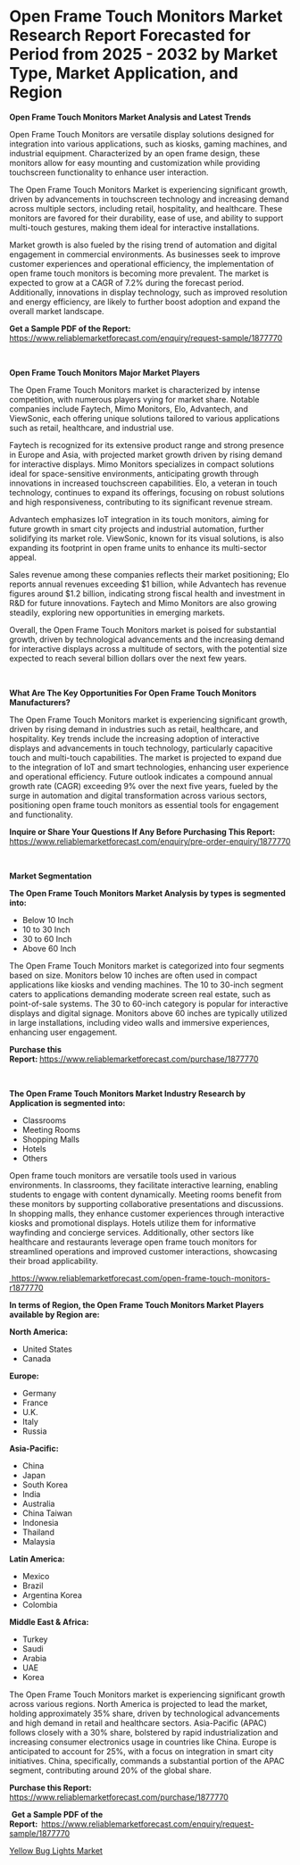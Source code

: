 <p><h1>Open Frame Touch Monitors Market Research Report Forecasted for Period from 2025 -  2032 by Market Type, Market Application, and Region</h1></p><p><strong>Open Frame Touch Monitors Market Analysis and Latest Trends</strong></p>
<p><p>Open Frame Touch Monitors are versatile display solutions designed for integration into various applications, such as kiosks, gaming machines, and industrial equipment. Characterized by an open frame design, these monitors allow for easy mounting and customization while providing touchscreen functionality to enhance user interaction.</p><p>The Open Frame Touch Monitors Market is experiencing significant growth, driven by advancements in touchscreen technology and increasing demand across multiple sectors, including retail, hospitality, and healthcare. These monitors are favored for their durability, ease of use, and ability to support multi-touch gestures, making them ideal for interactive installations.</p><p>Market growth is also fueled by the rising trend of automation and digital engagement in commercial environments. As businesses seek to improve customer experiences and operational efficiency, the implementation of open frame touch monitors is becoming more prevalent. The market is expected to grow at a CAGR of 7.2% during the forecast period. Additionally, innovations in display technology, such as improved resolution and energy efficiency, are likely to further boost adoption and expand the overall market landscape.</p></p>
<p><strong>Get a Sample PDF of the Report:&nbsp;</strong> <a href="https://www.reliablemarketforecast.com/enquiry/request-sample/1877770?utm_campaign=1893&utm_medium=2&utm_source=Github&utm_content=ia&utm_term=09022025&utm_id=open-frame-touch-monitors">https://www.reliablemarketforecast.com/enquiry/request-sample/1877770</a></p>
<p>&nbsp;</p>
<p><strong>Open Frame Touch Monitors Major Market Players</strong></p>
<p><p>The Open Frame Touch Monitors market is characterized by intense competition, with numerous players vying for market share. Notable companies include Faytech, Mimo Monitors, Elo, Advantech, and ViewSonic, each offering unique solutions tailored to various applications such as retail, healthcare, and industrial use.</p><p>Faytech is recognized for its extensive product range and strong presence in Europe and Asia, with projected market growth driven by rising demand for interactive displays. Mimo Monitors specializes in compact solutions ideal for space-sensitive environments, anticipating growth through innovations in increased touchscreen capabilities. Elo, a veteran in touch technology, continues to expand its offerings, focusing on robust solutions and high responsiveness, contributing to its significant revenue stream.</p><p>Advantech emphasizes IoT integration in its touch monitors, aiming for future growth in smart city projects and industrial automation, further solidifying its market role. ViewSonic, known for its visual solutions, is also expanding its footprint in open frame units to enhance its multi-sector appeal.</p><p>Sales revenue among these companies reflects their market positioning; Elo reports annual revenues exceeding $1 billion, while Advantech has revenue figures around $1.2 billion, indicating strong fiscal health and investment in R&D for future innovations. Faytech and Mimo Monitors are also growing steadily, exploring new opportunities in emerging markets.</p><p>Overall, the Open Frame Touch Monitors market is poised for substantial growth, driven by technological advancements and the increasing demand for interactive displays across a multitude of sectors, with the potential size expected to reach several billion dollars over the next few years.</p></p>
<p>&nbsp;</p>
<p><strong>What Are The Key Opportunities For Open Frame Touch Monitors Manufacturers?</strong></p>
<p><p>The Open Frame Touch Monitors market is experiencing significant growth, driven by rising demand in industries such as retail, healthcare, and hospitality. Key trends include the increasing adoption of interactive displays and advancements in touch technology, particularly capacitive touch and multi-touch capabilities. The market is projected to expand due to the integration of IoT and smart technologies, enhancing user experience and operational efficiency. Future outlook indicates a compound annual growth rate (CAGR) exceeding 9% over the next five years, fueled by the surge in automation and digital transformation across various sectors, positioning open frame touch monitors as essential tools for engagement and functionality.</p></p>
<p><strong>Inquire or Share Your Questions If Any Before Purchasing This Report:</strong> <a href="https://www.reliablemarketforecast.com/enquiry/pre-order-enquiry/1877770?utm_campaign=1893&utm_medium=2&utm_source=Github&utm_content=ia&utm_term=09022025&utm_id=open-frame-touch-monitors">https://www.reliablemarketforecast.com/enquiry/pre-order-enquiry/1877770</a></p>
<p>&nbsp;</p>
<p><strong>Market Segmentation</strong></p>
<p><strong>The Open Frame Touch Monitors Market Analysis by types is segmented into:</strong></p>
<p><ul><li>Below 10 Inch</li><li>10 to 30 Inch</li><li>30 to 60 Inch</li><li>Above 60 Inch</li></ul></p>
<p><p>The Open Frame Touch Monitors market is categorized into four segments based on size. Monitors below 10 inches are often used in compact applications like kiosks and vending machines. The 10 to 30-inch segment caters to applications demanding moderate screen real estate, such as point-of-sale systems. The 30 to 60-inch category is popular for interactive displays and digital signage. Monitors above 60 inches are typically utilized in large installations, including video walls and immersive experiences, enhancing user engagement.</p></p>
<p><strong>Purchase this Report:&nbsp;</strong><a href="https://www.reliablemarketforecast.com/purchase/1877770?utm_campaign=1893&utm_medium=2&utm_source=Github&utm_content=ia&utm_term=09022025&utm_id=open-frame-touch-monitors">https://www.reliablemarketforecast.com/purchase/1877770</a></p>
<p>&nbsp;</p>
<p><strong>The Open Frame Touch Monitors Market Industry Research by Application is segmented into:</strong></p>
<p><ul><li>Classrooms</li><li>Meeting Rooms</li><li>Shopping Malls</li><li>Hotels</li><li>Others</li></ul></p>
<p><p>Open frame touch monitors are versatile tools used in various environments. In classrooms, they facilitate interactive learning, enabling students to engage with content dynamically. Meeting rooms benefit from these monitors by supporting collaborative presentations and discussions. In shopping malls, they enhance customer experiences through interactive kiosks and promotional displays. Hotels utilize them for informative wayfinding and concierge services. Additionally, other sectors like healthcare and restaurants leverage open frame touch monitors for streamlined operations and improved customer interactions, showcasing their broad applicability.</p></p>
<p><a href="https://www.reliablemarketforecast.com/open-frame-touch-monitors-r1877770?utm_campaign=1893&utm_medium=2&utm_source=Github&utm_content=ia&utm_term=09022025&utm_id=open-frame-touch-monitors">&nbsp;https://www.reliablemarketforecast.com/open-frame-touch-monitors-r1877770</a></p>
<p><strong>In terms of Region, the Open Frame Touch Monitors Market Players available by Region are:</strong></p>
<p>
    <p> <strong> North America: </strong>
        <ul>
            <li>United States</li>
            <li>Canada</li>
        </ul>
        </p> 
    <p> <strong> Europe: </strong>
        <ul>
            <li>Germany</li>
            <li>France</li>
            <li>U.K.</li>
            <li>Italy</li>
            <li>Russia</li>
        </ul>
        </p> 
    <p> <strong> Asia-Pacific: </strong>
        <ul>
            <li>China</li>
            <li>Japan</li>
            <li>South Korea</li>
            <li>India</li>
            <li>Australia</li>
            <li>China Taiwan</li>
            <li>Indonesia</li>
            <li>Thailand</li>
            <li>Malaysia</li>
        </ul>
        </p> 
    <p> <strong> Latin America: </strong>
        <ul>
            <li>Mexico</li>
            <li>Brazil</li>
            <li>Argentina Korea</li>
            <li>Colombia</li>
        </ul>
        </p> 
    <p> <strong> Middle East & Africa: </strong>
        <ul>
            <li>Turkey</li>
            <li>Saudi</li>
            <li>Arabia</li>
            <li>UAE</li>
            <li>Korea</li>
        </ul>
    </p>
    </p>
<p><p>The Open Frame Touch Monitors market is experiencing significant growth across various regions. North America is projected to lead the market, holding approximately 35% share, driven by technological advancements and high demand in retail and healthcare sectors. Asia-Pacific (APAC) follows closely with a 30% share, bolstered by rapid industrialization and increasing consumer electronics usage in countries like China. Europe is anticipated to account for 25%, with a focus on integration in smart city initiatives. China, specifically, commands a substantial portion of the APAC segment, contributing around 20% of the global share.</p></p>
<p><strong>Purchase this Report: </strong><a href="https://www.reliablemarketforecast.com/purchase/1877770?utm_campaign=1893&utm_medium=2&utm_source=Github&utm_content=ia&utm_term=09022025&utm_id=open-frame-touch-monitors">https://www.reliablemarketforecast.com/purchase/1877770</a></p>
<p>&nbsp;<strong>Get a Sample PDF of the Report:&nbsp;&nbsp;</strong><a href="https://www.reliablemarketforecast.com/enquiry/request-sample/1877770?utm_campaign=1893&utm_medium=2&utm_source=Github&utm_content=ia&utm_term=09022025&utm_id=open-frame-touch-monitors">https://www.reliablemarketforecast.com/enquiry/request-sample/1877770</a></p>
<p><strong></strong></p>
<p><p><a href="https://github.com/PeterParrish5/Market-Research-Report-List-7/blob/main/yellow-bug-lights-market.md?utm_campaign=1893&utm_medium=2&utm_source=Github&utm_content=ia&utm_term=09022025&utm_id=open-frame-touch-monitors">Yellow Bug Lights Market</a></p></p>